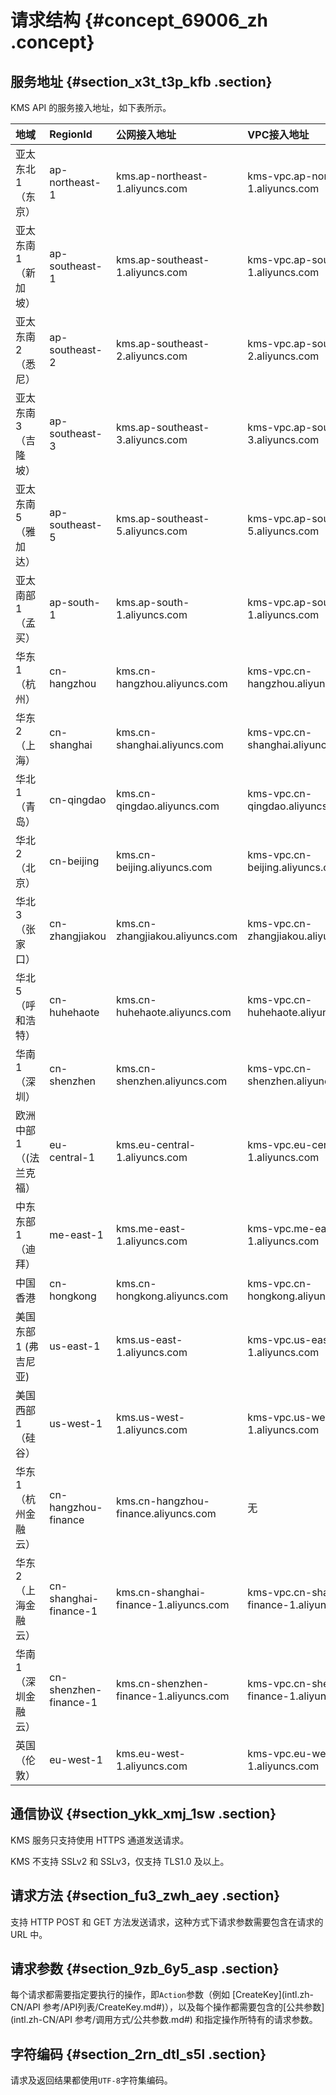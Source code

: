 # 请求结构 {#concept_69006_zh .concept}

## 服务地址 {#section_x3t_t3p_kfb .section}

KMS API 的服务接入地址，如下表所示。

|地域|RegionId|公网接入地址|VPC接入地址|
|:-|:-------|:-----|:------|
|亚太东北1（东京）|ap-northeast-1|kms.ap-northeast-1.aliyuncs.com|kms-vpc.ap-northeast-1.aliyuncs.com|
|亚太东南1（新加坡）|ap-southeast-1|kms.ap-southeast-1.aliyuncs.com|kms-vpc.ap-southeast-1.aliyuncs.com|
|亚太东南2（悉尼）|ap-southeast-2|kms.ap-southeast-2.aliyuncs.com|kms-vpc.ap-southeast-2.aliyuncs.com|
|亚太东南3（吉隆坡）|ap-southeast-3|kms.ap-southeast-3.aliyuncs.com|kms-vpc.ap-southeast-3.aliyuncs.com|
|亚太东南5（雅加达）|ap-southeast-5|kms.ap-southeast-5.aliyuncs.com|kms-vpc.ap-southeast-5.aliyuncs.com|
|亚太南部1（孟买）|ap-south-1|kms.ap-south-1.aliyuncs.com|kms-vpc.ap-south-1.aliyuncs.com|
|华东1（杭州）|cn-hangzhou|kms.cn-hangzhou.aliyuncs.com|kms-vpc.cn-hangzhou.aliyuncs.com|
|华东2（上海）|cn-shanghai|kms.cn-shanghai.aliyuncs.com|kms-vpc.cn-shanghai.aliyuncs.com|
|华北1（青岛）|cn-qingdao|kms.cn-qingdao.aliyuncs.com|kms-vpc.cn-qingdao.aliyuncs.com|
|华北2（北京）|cn-beijing|kms.cn-beijing.aliyuncs.com|kms-vpc.cn-beijing.aliyuncs.com|
|华北3（张家口）|cn-zhangjiakou|kms.cn-zhangjiakou.aliyuncs.com|kms-vpc.cn-zhangjiakou.aliyuncs.com|
|华北5（呼和浩特）|cn-huhehaote|kms.cn-huhehaote.aliyuncs.com|kms-vpc.cn-huhehaote.aliyuncs.com|
|华南1（深圳）|cn-shenzhen|kms.cn-shenzhen.aliyuncs.com|kms-vpc.cn-shenzhen.aliyuncs.com|
|欧洲中部1（\(法兰克福）|eu-central-1|kms.eu-central-1.aliyuncs.com|kms-vpc.eu-central-1.aliyuncs.com|
|中东东部1（迪拜）|me-east-1|kms.me-east-1.aliyuncs.com|kms-vpc.me-east-1.aliyuncs.com|
|中国香港|cn-hongkong|kms.cn-hongkong.aliyuncs.com|kms-vpc.cn-hongkong.aliyuncs.com|
|美国东部1 \(弗吉尼亚\)|us-east-1|kms.us-east-1.aliyuncs.com|kms-vpc.us-east-1.aliyuncs.com|
|美国西部1（硅谷）|us-west-1|kms.us-west-1.aliyuncs.com|kms-vpc.us-west-1.aliyuncs.com|
|华东 1（杭州金融云）|cn-hangzhou-finance|kms.cn-hangzhou-finance.aliyuncs.com|无|
|华东 2（上海金融云）|cn-shanghai-finance-1|kms.cn-shanghai-finance-1.aliyuncs.com|kms-vpc.cn-shanghai-finance-1.aliyuncs.com|
|华南 1（深圳金融云）|cn-shenzhen-finance-1|kms.cn-shenzhen-finance-1.aliyuncs.com|kms-vpc.cn-shenzhen-finance-1.aliyuncs.com|
|英国（伦敦）|eu-west-1|kms.eu-west-1.aliyuncs.com|kms-vpc.eu-west-1.aliyuncs.com|

## 通信协议 {#section_ykk_xmj_1sw .section}

KMS 服务只支持使用 HTTPS 通道发送请求。

KMS 不支持 SSLv2 和 SSLv3，仅支持 TLS1.0 及以上。

## 请求方法 {#section_fu3_zwh_aey .section}

支持 HTTP POST 和 GET 方法发送请求，这种方式下请求参数需要包含在请求的 URL 中。

## 请求参数 {#section_9zb_6y5_asp .section}

每个请求都需要指定要执行的操作，即`Action`参数（例如 [CreateKey](intl.zh-CN/API 参考/API列表/CreateKey.md#)），以及每个操作都需要包含的[公共参数](intl.zh-CN/API 参考/调用方式/公共参数.md#) 和指定操作所特有的请求参数。

## 字符编码 {#section_2rn_dtl_s5l .section}

请求及返回结果都使用`UTF-8`字符集编码。

